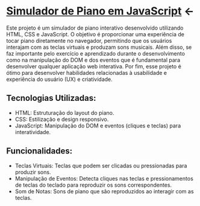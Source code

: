 # [Simulador de Piano em JavaScript](https://renan1102.github.io/piano-simulator-js/) <-

Este projeto é um simulador de piano interativo desenvolvido utilizando HTML, CSS e JavaScript. 
O objetivo é proporcionar uma experiência de tocar piano diretamente no navegador, permitindo que os usuários interajam com as teclas virtuais e produzam sons musicais. Além disso, se faz importante pelo exercício e
aprendizado durante o desenvolvimento como na manipulação do DOM e dos eventos que é fundamental para desenvolver qualquer aplicação web interativa. Por fim, esse projeto é ótimo para desenvolver habilidades
relacionadas à usabilidade e experiência do usuário (UX) e criatividade.

## Tecnologias Utilizadas:
- HTML: Estruturação do layout do piano.
- CSS: Estilização e design responsivo.
- JavaScript: Manipulação do DOM e eventos (cliques e teclas) para interatividade.
## Funcionalidades:
- Teclas Virtuais: Teclas que podem ser clicadas ou pressionadas para produzir sons.
- Manipulação de Eventos: Detecta cliques nas teclas e pressionamentos de teclas do teclado para reproduzir os sons correspondentes.
- Som de Notas: Sons de piano que são reproduzidos ao interagir com as teclas.
